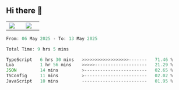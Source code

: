 ## Hi there 👋

<p align="center">
  <table align="center">
  <tr border="none">
  <td width="35%" align="center">
    <img  align="center"  src="http://github-profile-summary-cards.vercel.app/api/cards/stats?username=ricepunk&theme=github_dark" />
  </td>
    
  <td width="65%" align="center">
    <img  align="center"  src="http://github-profile-summary-cards.vercel.app/api/cards/profile-details?username=ricepunk&theme=github_dark" />
  </td>
  </tr>
  </table>
</p>

<!--START_SECTION:waka-->

```typescript
From: 06 May 2025 - To: 13 May 2025

Total Time: 9 hrs 5 mins

TypeScript   6 hrs 30 mins   >>>>>>>>>>>>>>>>>>-------   71.46 %
Lua          1 hr 56 mins    >>>>>--------------------   21.29 %
JSON         14 mins         >------------------------   02.65 %
TSConfig     11 mins         >------------------------   02.02 %
JavaScript   10 mins         -------------------------   01.95 %
```

<!--END_SECTION:waka-->
